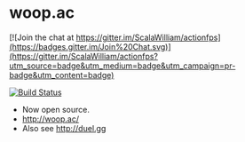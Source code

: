 # woop.ac

[![Join the chat at https://gitter.im/ScalaWilliam/actionfps](https://badges.gitter.im/Join%20Chat.svg)](https://gitter.im/ScalaWilliam/actionfps?utm_source=badge&utm_medium=badge&utm_campaign=pr-badge&utm_content=badge)

[![Build Status](https://travis-ci.org/ScalaWilliam/woop.ac.svg)](https://travis-ci.org/ScalaWilliam/woop.ac)

* Now open source.
* http://woop.ac/
* Also see http://duel.gg